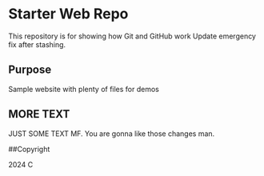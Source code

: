 # Starter Web Repo

This repository is for showing how Git and GitHub work
Update emergency fix after stashing.

## Purpose

Sample website with plenty of files for demos

## MORE TEXT

JUST SOME TEXT MF. You are gonna like those changes man.


##Copyright

2024 C
